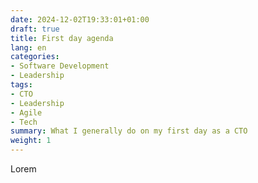 ```yaml
---
date: 2024-12-02T19:33:01+01:00
draft: true
title: First day agenda
lang: en
categories:
- Software Development
- Leadership
tags:
- CTO
- Leadership
- Agile
- Tech
summary: What I generally do on my first day as a CTO
weight: 1
---
```


Lorem
